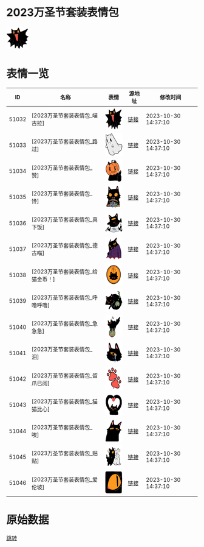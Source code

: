 # 2023万圣节套装表情包

<img src="./cover.png" height="60" alt="cover" />

# 表情一览

|ID|名称|表情|源地址|修改时间|
|----|----|----|----|----|
|51032|[2023万圣节套装表情包_喵古拉]|<img src="./pic/051032_%5B2023万圣节套装表情包_喵古拉%5D.png" height="60" alt="喵古拉"/>|[链接](https://i0.hdslb.com/bfs/garb/2baeacbf1f34f802c47cc3f7be1e5f2d7a279c19.png)|2023-10-30 14:37:10|
|51033|[2023万圣节套装表情包_路过]|<img src="./pic/051033_%5B2023万圣节套装表情包_路过%5D.png" height="60" alt="路过"/>|[链接](https://i0.hdslb.com/bfs/garb/c7f6166d806d10d5bf820d3ac839546163512964.png)|2023-10-30 14:37:10|
|51034|[2023万圣节套装表情包_赞]|<img src="./pic/051034_%5B2023万圣节套装表情包_赞%5D.png" height="60" alt="赞"/>|[链接](https://i0.hdslb.com/bfs/garb/5ee6b6e010a5875772baaa9c39cd457df565a37c.png)|2023-10-30 14:37:10|
|51035|[2023万圣节套装表情包_馋]|<img src="./pic/051035_%5B2023万圣节套装表情包_馋%5D.png" height="60" alt="馋"/>|[链接](https://i0.hdslb.com/bfs/garb/1afe9d485ee4c9fec67349600aa2e54dd45fb688.png)|2023-10-30 14:37:10|
|51036|[2023万圣节套装表情包_真下饭]|<img src="./pic/051036_%5B2023万圣节套装表情包_真下饭%5D.png" height="60" alt="真下饭"/>|[链接](https://i0.hdslb.com/bfs/garb/e3a370fc7ee9425f5ad04fa61a88f86611bd1833.png)|2023-10-30 14:37:10|
|51037|[2023万圣节套装表情包_德古喵]|<img src="./pic/051037_%5B2023万圣节套装表情包_德古喵%5D.png" height="60" alt="德古喵"/>|[链接](https://i0.hdslb.com/bfs/garb/dec2237a5150dac7bfb0ab79131d73b65180dfb0.png)|2023-10-30 14:37:10|
|51038|[2023万圣节套装表情包_给猫金币！]|<img src="./pic/051038_%5B2023万圣节套装表情包_给猫金币！%5D.png" height="60" alt="给猫金币！"/>|[链接](https://i0.hdslb.com/bfs/garb/8dfb268feab61f60ed4e3b7e9b77b98bed4deffa.png)|2023-10-30 14:37:10|
|51039|[2023万圣节套装表情包_呼噜呼噜]|<img src="./pic/051039_%5B2023万圣节套装表情包_呼噜呼噜%5D.png" height="60" alt="呼噜呼噜"/>|[链接](https://i0.hdslb.com/bfs/garb/bca1a81bbb43525dab3afc09e9a64ff42019e29a.png)|2023-10-30 14:37:10|
|51040|[2023万圣节套装表情包_急急急]|<img src="./pic/051040_%5B2023万圣节套装表情包_急急急%5D.png" height="60" alt="急急急"/>|[链接](https://i0.hdslb.com/bfs/garb/626c6b65d6ec35a3b657346c450d81f48c9762a9.png)|2023-10-30 14:37:10|
|51041|[2023万圣节套装表情包_泪]|<img src="./pic/051041_%5B2023万圣节套装表情包_泪%5D.png" height="60" alt="泪"/>|[链接](https://i0.hdslb.com/bfs/garb/70033eaad40b49236317a63bc3c5430ca03150d0.png)|2023-10-30 14:37:10|
|51042|[2023万圣节套装表情包_留爪已阅]|<img src="./pic/051042_%5B2023万圣节套装表情包_留爪已阅%5D.png" height="60" alt="留爪已阅"/>|[链接](https://i0.hdslb.com/bfs/garb/31bb3d39dd82a53669eefd36534d2bed623dc434.png)|2023-10-30 14:37:10|
|51043|[2023万圣节套装表情包_猫猫比心]|<img src="./pic/051043_%5B2023万圣节套装表情包_猫猫比心%5D.png" height="60" alt="猫猫比心"/>|[链接](https://i0.hdslb.com/bfs/garb/f8cbc5a38f75070974561994c37179dbaf067a26.png)|2023-10-30 14:37:10|
|51044|[2023万圣节套装表情包_唉]|<img src="./pic/051044_%5B2023万圣节套装表情包_唉%5D.png" height="60" alt="唉"/>|[链接](https://i0.hdslb.com/bfs/garb/75ce815eaba93d490645ea9ac45180a250d58cd2.png)|2023-10-30 14:37:10|
|51045|[2023万圣节套装表情包_贴贴]|<img src="./pic/051045_%5B2023万圣节套装表情包_贴贴%5D.png" height="60" alt="贴贴"/>|[链接](https://i0.hdslb.com/bfs/garb/1098f26e5a043fd21a5a352383bf9b4d60b88088.png)|2023-10-30 14:37:10|
|51046|[2023万圣节套装表情包_爱伦坡]|<img src="./pic/051046_%5B2023万圣节套装表情包_爱伦坡%5D.png" height="60" alt="爱伦坡"/>|[链接](https://i0.hdslb.com/bfs/garb/8e9bd361ce30bd4cb5d76cf37f57f5b167997ceb.png)|2023-10-30 14:37:10|

# 原始数据

[跳转](./raw.json)

